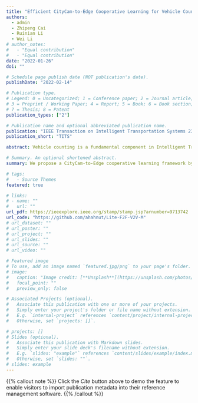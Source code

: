 ```yaml
---
title: "Efficient CityCam-to-Edge Cooperative Learning for Vehicle Counting in ITS"
authors:
  - admin
  - Zhipeng Cai
  - Ruinian Li
  - Wei Li
# author_notes:
#   - "Equal contribution"
#   - "Equal contribution"
date: "2022-01-26"
doi: ""

# Schedule page publish date (NOT publication's date).
publishDate: "2022-02-14"

# Publication type.
# Legend: 0 = Uncategorized; 1 = Conference paper; 2 = Journal article;
# 3 = Preprint / Working Paper; 4 = Report; 5 = Book; 6 = Book section;
# 7 = Thesis; 8 = Patent
publication_types: ["2"]

# Publication name and optional abbreviated publication name.
publication: "IEEE Transaction on Intelligent Transportation Systems 23(9)"
publication_short: "TITS"

abstract: Vehicle counting is a fundamental component in Intelligent Transportation System (ITS) for city traffic man- agement. Although a number of vehicle counting approaches have been proposed, their essential drawbacks limit the effi- cacy of vehicle counting in real applications. In this paper, we propose a CityCam-to-Edge cooperative learning framework by cooperating multiple city cameras with an edge server to count vehicles more efficiently. Our learning framework consists of a lightweight feature extraction scheme deployed on the city cameras and a vehicle counting model implemented on the edge server. We devise the lightweight feature extraction scheme by leveraging multiple convolutional layers with few kernels in the design of deep learning architecture to reduce the utilization of parameters for feature extraction, so that the city cameras’ memory consumption and the data transmission time can be greatly reduced. Moreover, we design two novel vehicle counting models, F2F-M and O2O-M, to improve the counting performance by exploiting the temporal correlation among videos captured from multiple city cameras in a frame-to-frame manner and a video-to-video manner, respectively. By combining the lightweight feature extraction scheme and the proposed vehicle counting models, we obtain two end-to-end vehicle counting models, Lite-F2F-M and Lite-O2O-M. Finally, via conducting extensive experiments, we demonstrate that Lite-F2F-M and Lite- O2O-M models outperform the state-of-the-art in terms of vehicle counting accuracy and time efficiency.

# Summary. An optional shortened abstract.
summary: We propose a CityCam-to-Edge cooperative learning framework by cooperating multiple city cameras with an edge server to count vehicles more efficiently.

# tags:
#   - Source Themes
featured: true

# links:
# - name: ""
#   url: ""
url_pdf: https://ieeexplore.ieee.org/stamp/stamp.jsp?arnumber=9713742
url_code: "https://github.com/ahahnut/Lite-F2F-V2V-M"
# url_dataset: ""
# url_poster: ""
# url_project: ""
# url_slides: ""
# url_source: ""
# url_video: ""

# Featured image
# To use, add an image named `featured.jpg/png` to your page's folder.
# image:
#   caption: "Image credit: [**Unsplash**](https://unsplash.com/photos/jdD8gXaTZsc)"
#   focal_point: ""
#   preview_only: false

# Associated Projects (optional).
#   Associate this publication with one or more of your projects.
#   Simply enter your project's folder or file name without extension.
#   E.g. `internal-project` references `content/project/internal-project/index.md`.
#   Otherwise, set `projects: []`.

# projects: []
# Slides (optional).
#   Associate this publication with Markdown slides.
#   Simply enter your slide deck's filename without extension.
#   E.g. `slides: "example"` references `content/slides/example/index.md`.
#   Otherwise, set `slides: ""`.
# slides: example
---
```


{{% callout note %}}
Click the _Cite_ button above to demo the feature to enable visitors to import publication metadata into their reference management software.
{{% /callout %}}

<!-- {{% callout note %}}
Create your slides in Markdown - click the _Slides_ button to check out the example.
{{% /callout %}}

Supplementary notes can be added here, including [code, math, and images](https://wowchemy.com/docs/writing-markdown-latex/). -->
